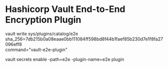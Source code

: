# Hashicorp Vault End-to-End Encryption Plugin

vault write sys/plugins/catalog/e2e \
    sha_256=7db215b0a08eaae0bb111084ff598bd8f44b1faef85b230d7e1f8fa27096eff8 \
    command="vault-e2e-plugin"

vault secrets enable -path=e2e -plugin-name=e2e plugin
